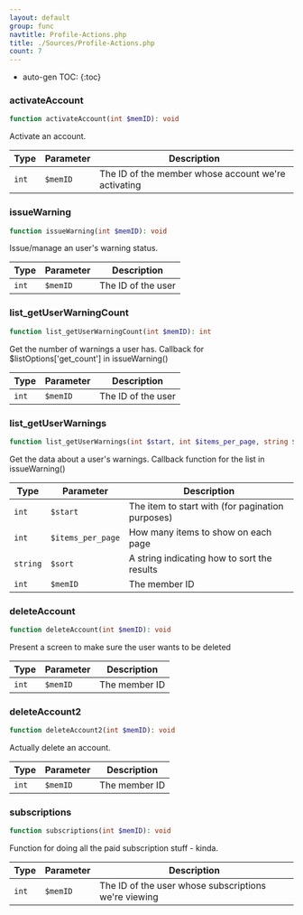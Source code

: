 ```yaml
---
layout: default
group: func
navtitle: Profile-Actions.php
title: ./Sources/Profile-Actions.php
count: 7
---
```

* auto-gen TOC:
{:toc}
### activateAccount

```php
function activateAccount(int $memID): void
```
Activate an account.



Type|Parameter|Description
---|---|---
`int`|`$memID`|The ID of the member whose account we're activating

### issueWarning

```php
function issueWarning(int $memID): void
```
Issue/manage an user's warning status.



Type|Parameter|Description
---|---|---
`int`|`$memID`|The ID of the user

### list_getUserWarningCount

```php
function list_getUserWarningCount(int $memID): int
```
Get the number of warnings a user has. Callback for $listOptions['get_count'] in issueWarning()



Type|Parameter|Description
---|---|---
`int`|`$memID`|The ID of the user

### list_getUserWarnings

```php
function list_getUserWarnings(int $start, int $items_per_page, string $sort, int $memID): array
```
Get the data about a user's warnings. Callback function for the list in issueWarning()



Type|Parameter|Description
---|---|---
`int`|`$start`|The item to start with (for pagination purposes)
`int`|`$items_per_page`|How many items to show on each page
`string`|`$sort`|A string indicating how to sort the results
`int`|`$memID`|The member ID

### deleteAccount

```php
function deleteAccount(int $memID): void
```
Present a screen to make sure the user wants to be deleted



Type|Parameter|Description
---|---|---
`int`|`$memID`|The member ID

### deleteAccount2

```php
function deleteAccount2(int $memID): void
```
Actually delete an account.



Type|Parameter|Description
---|---|---
`int`|`$memID`|The member ID

### subscriptions

```php
function subscriptions(int $memID): void
```
Function for doing all the paid subscription stuff - kinda.



Type|Parameter|Description
---|---|---
`int`|`$memID`|The ID of the user whose subscriptions we're viewing

